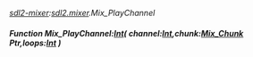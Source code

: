 _[sdl2-mixer](../../modules/sdl2-mixer/sdl2-mixer-module.md):[sdl2.mixer](../../modules/sdl2/sdl2-mixer.md).Mix\_PlayChannel_
##### Function Mix\_PlayChannel:[Int](../../modules/wonkey/wonkey-types-int.md)( channel:[Int](../../modules/wonkey/wonkey-types-int.md),chunk:[Mix_Chunk](../../modules/sdl2-mixer/sdl2-mixer-mix_chunk.md) Ptr,loops:[Int](../../modules/wonkey/wonkey-types-int.md) )
